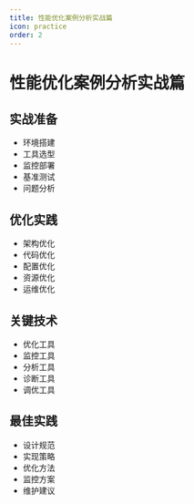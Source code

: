 ```yaml
---
title: 性能优化案例分析实战篇
icon: practice
order: 2
---
```


# 性能优化案例分析实战篇

## 实战准备
- 环境搭建
- 工具选型
- 监控部署
- 基准测试
- 问题分析

## 优化实践
- 架构优化
- 代码优化
- 配置优化
- 资源优化
- 运维优化

## 关键技术
- 优化工具
- 监控工具
- 分析工具
- 诊断工具
- 调优工具

## 最佳实践
- 设计规范
- 实现策略
- 优化方法
- 监控方案
- 维护建议
